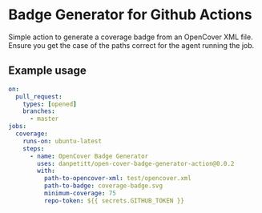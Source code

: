 # Badge Generator for Github Actions

Simple action to generate a coverage badge from an OpenCover XML file. Ensure you get the case of the paths correct for the agent running the job.

## Example usage

```yaml
on:
  pull_request:
    types: [opened]
    branches:
      - master
jobs:
  coverage:
    runs-on: ubuntu-latest
    steps:
      - name: OpenCover Badge Generator
        uses: danpetitt/open-cover-badge-generator-action@0.0.2
        with:
          path-to-opencover-xml: test/opencover.xml
          path-to-badge: coverage-badge.svg
          minimum-coverage: 75
          repo-token: ${{ secrets.GITHUB_TOKEN }}
```
